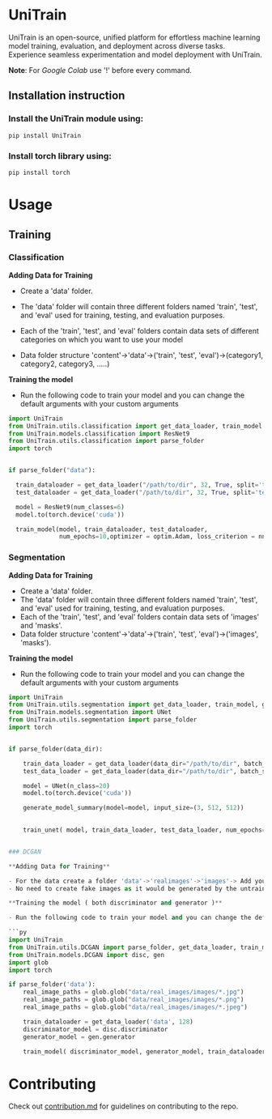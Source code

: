 # UniTrain

UniTrain is an open-source, unified platform for effortless machine learning model training, evaluation, and deployment across diverse tasks. Experience seamless experimentation and model deployment with UniTrain.

**Note**: For _Google Colab_ use '!' before every command.

## Installation instruction

### Install the **UniTrain** module using:

`pip install UniTrain`

### Install **torch** library using:

`pip install torch`

# Usage

## Training

### Classification

**Adding Data for Training**

- Create a 'data' folder.

- The 'data' folder will contain three different folders named 'train', 'test', and 'eval' used for training, testing, and evaluation purposes.
- Each of the 'train', 'test', and 'eval' folders contain data sets of different categories on which you want to use your model
- Data folder structure 'content'->'data'->('train', 'test', 'eval')->(category1, category2, category3, .....)

**Training the model**

- Run the following code to train your model and you can change the default arguments with your custom arguments

```py
import UniTrain
from UniTrain.utils.classification import get_data_loader, train_model
from UniTrain.models.classification import ResNet9
from UniTrain.utils.classification import parse_folder
import torch


if parse_folder("data"):

  train_dataloader = get_data_loader("/path/to/dir", 32, True, split='train')
  test_dataloader = get_data_loader("/path/to/dir", 32, True, split='test')

  model = ResNet9(num_classes=6)
  model.to(torch.device('cuda'))

  train_model(model, train_dataloader, test_dataloader,
              num_epochs=10,optimizer = optim.Adam, loss_criterion = nn.CrossEntropyLoss, learning_rate=1e-3, checkpoint_dir='checkpoints',logger = "training.log", device=torch.device('cuda'))
```

### Segmentation

**Adding Data for Training**

- Create a 'data' folder.
- The 'data' folder will contain three different folders named 'train', 'test', and 'eval' used for training, testing, and evaluation purposes.
- Each of the 'train', 'test', and 'eval' folders contain data sets of 'images' and 'masks'.
- Data folder structure 'content'->'data'->('train', 'test', 'eval')->('images', 'masks').

**Training the model**

- Run the following code to train your model and you can change the default arguments with your custom arguments

```py
import UniTrain
from UniTrain.utils.segmentation import get_data_loader, train_model, generate_model_summary
from UniTrain.models.segmentation import UNet
from UniTrain.utils.segmentation import parse_folder
import torch


if parse_folder(data_dir):

    train_data_loader = get_data_loader(data_dir="/path/to/dir", batch_size=32, shuffle=True, transform=None)
    test_data_loader = get_data_loader(data_dir="/path/to/dir", batch_size=32, shuffle=True, transform=None)

    model = UNet(n_class=20)
    model.to(torch.device('cuda'))

    generate_model_summary(model=model, input_size=(3, 512, 512))

    
    train_unet( model, train_data_loader, test_data_loader, num_epochs=10, optimizer = optim.Adam, loss_criterion = nn.CrossEntropyLoss, learning_rate=1e-3, checkpoint_dir='checkpoints', logger="training.log",iou=False, device=torch.device('cuda'))


### DCGAN

**Adding Data for Training**

- For the data create a folder 'data'->'realimages'->'images'-> Add your data here
- No need to create fake images as it would be generated by the untrained generator

**Training the model ( both discriminator and generator )**

- Run the following code to train your model and you can change the default arguments with your custom arguments

```py
import UniTrain
from UniTrain.utils.DCGAN import parse_folder, get_data_loader, train_model
from UniTrain.models.DCGAN import disc, gen
import glob
import torch

if parse_folder('data'):
    real_image_paths = glob.glob("data/real_images/images/*.jpg")
    real_image_paths = glob.glob("data/real_images/images/*.png")
    real_image_paths = glob.glob("data/real_images/images/*.jpeg")

    train_dataloader = get_data_loader('data', 128)
    discriminator_model = disc.discriminator
    generator_model = gen.generator

    train_model( discriminator_model, generator_model, train_dataloader, batch_size = 128 ,  epochs = 25, learning_rate = 1e-3, torch.device('cpu'),checkpoint_dir='checkpoints')
```

# Contributing

Check out [contribution.md](contribution.md) for guidelines on contributing to the repo.

